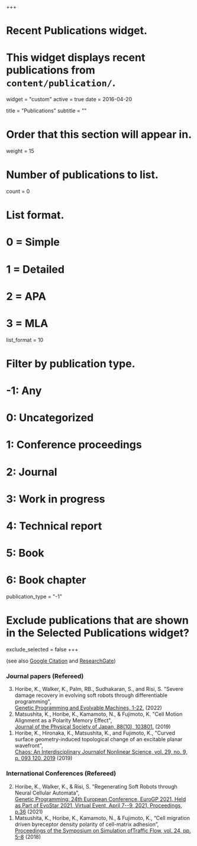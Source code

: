 +++
# Recent Publications widget.
# This widget displays recent publications from `content/publication/`.
widget = "custom"
active = true
date = 2016-04-20

title = "Publications"
subtitle = ""

# Order that this section will appear in.
weight = 15

# Number of publications to list.
count = 0

# List format.
#   0 = Simple
#   1 = Detailed
#   2 = APA
#   3 = MLA
list_format = 10

# Filter by publication type.
# -1: Any
#  0: Uncategorized
#  1: Conference proceedings
#  2: Journal
#  3: Work in progress
#  4: Technical report
#  5: Book
#  6: Book chapter
publication_type = "-1"

# Exclude publications that are shown in the Selected Publications widget?
exclude_selected = false
+++

(see also [Google Citation](https://scholar.google.co.jp/citations?user=0G8tetsAAAAJ&hl=en) and [ResearchGate](https://www.researchgate.net/profile/Kazuya_Horibe))
### Journal papers (Refereed)
<ol reversed>
  <li>Horibe, K., Walker, K., Palm, RB., Sudhakaran, S., and Risi, S. "Severe damage recovery in evolving soft robots through differentiable programming", <br><a href="https://link.springer.com/article/10.1007/s10710-022-09433-z"> Genetic Programming and Evolvable Machines, 1-22.</a> (2022)
  </li>
  
  <li>Matsushita, K., Horibe, K., Kamamoto, N., & Fujimoto, K. "Cell Motion Alignment as a Polarity Memory Effect", <br><a href="https://journals.jps.jp/doi/abs/10.7566/JPSJ.88.103801">Journal of the Physical Society of Japan, 88(10), 103801.</a> (2019)
  </li>

  <li>Horibe, K., Hironaka, K., Matsushita, K., and Fujimoto, K., "Curved surface geometry-induced topological change of an excitable planar wavefront", <br><a href="https://aip.scitation.org/doi/10.1063/1.5108838?ai=1gvoi&mi=3ricys&af=R&feed=most-recent">Chaos: An Interdisciplinary Journalof Nonlinear Science, vol. 29, no. 9, p. 093 120, 2019</a> (2019)</li>

</ol>

### International Conferences (Refereed)
<ol reversed>
  <li>Horibe, K., Walker, K., & Risi, S. "Regenerating Soft Robots through Neural Cellular Automata", <br><a href="https://arxiv.org/abs/2102.02579">Genetic Programming: 24th European Conference, EuroGP 2021, Held as Part of EvoStar 2021, Virtual Event, April 7--9, 2021, Proceedings, p.36</a> (2021)
  </li>

  <li>Matsushita, K., Horibe, K., Kamamoto, N., & Fujimoto, K., “Cell migration driven byreceptor density polarity of cell-matrix adhesion”,  <br><a href="http://traffic.phys.cs.is.nagoya-u.ac.jp/~mstf/pdf/mstf2018-02.pdf">Proceedings of the Symposium on Simulation ofTraffic Flow, vol. 24, pp. 5–8</a> (2018)</li>

</ol>

